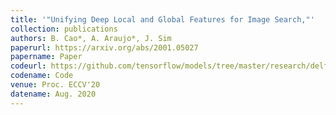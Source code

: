 ```yaml
---
title: '"Unifying Deep Local and Global Features for Image Search,"'
collection: publications
authors: B. Cao*, A. Araujo*, J. Sim
paperurl: https://arxiv.org/abs/2001.05027
papername: Paper
codeurl: https://github.com/tensorflow/models/tree/master/research/delf/delf/python/delg
codename: Code
venue: Proc. ECCV'20
datename: Aug. 2020
---
```

